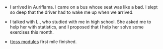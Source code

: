 - I arrived in Auriflama. I came on a bus whose seat was like a bad. I slept so deep that the driver had to wake me up when we arrived.

- I talked with L., who studied with me in high school. She asked me to help her with statistics, and I proposed that I help her solve some exercises this month.

- [ttoss modules](https://github.com/ttoss/modules) first mile finished.
